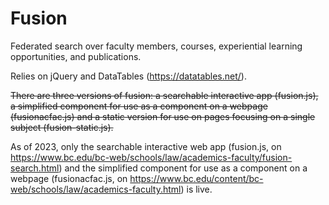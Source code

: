 # Fusion
Federated search over faculty members, courses, experiential learning opportunities, and publications.

Relies on jQuery and DataTables (https://datatables.net/).

~~There are three versions of fusion: a searchable interactive app (fusion.js), a simplified component for use as a component on a webpage (fusionacfac.js) and a static version for use on pages focusing on a single subject (fusion-static.js).~~

As of 2023, only the searchable interactive web app (fusion.js, on https://www.bc.edu/bc-web/schools/law/academics-faculty/fusion-search.html) and the simplified component for use as a component on a webpage (fusionacfac.js, on https://www.bc.edu/content/bc-web/schools/law/academics-faculty.html) is live.
